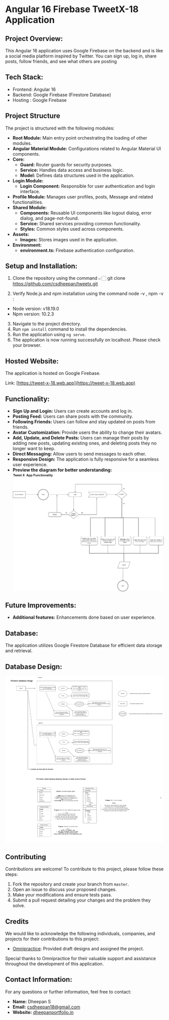 # Angular 16 Firebase TweetX-18 Application

## Project Overview:
This Angular 16 application uses Google Firebase on the backend and is like a social media platform inspired by Twitter. You can sign up, log in, share posts, follow friends, and see what others are posting

## Tech Stack:
- Frontend: Angular 16
- Backend: Google Firebase (Firestore Database)
- Hosting : Google Firebase


## Project Structure
The project is structured with the following modules:

- **Root Module:** Main entry point orchestrating the loading of other modules.
- **Angular Material Module:** Configurations related to Angular Material UI components.
- **Core:**
  - **Guard:** Router guards for security purposes.
  - **Service:** Handles data access and business logic.
  - **Model:** Defines data structures used in the application.
- **Login Module:**
  - **Login Component:** Responsible for user authentication and login interface.
- **Profile Module:** Manages user profiles, posts, Message and related functionalities.
- **Shared Module:**
  - **Components:** Reusable UI components like logout dialog, error dialog, and page-not-found.
  - **Service:** Shared services providing common functionality.
  - **Styles:** Common styles used across components.
- **Assets:**
  - **Images:** Stores images used in the application.
- **Environment:**
  - **environment.ts:** Firebase authentication configuration.

## Setup and Installation:
1. Clone the repository using the command 👉🏻 git clone https://github.com/csdheepan/tweetx.git

2. Verify Node.js and npm installation using the command node -v , npm -v :
- Node version: v18.19.0
- Npm version: 10.2.3
3. Navigate to the project directory.
4. Run `npm install` command to install the dependencies.
5. Run the application using `ng serve`.
6. The application is now running successfully on localhost. Please check your browser.

## Hosted Website:
The application is hosted on Google Firebase.

Link: [https://tweet-x-18.web.app](https://tweet-x-18.web.app)

## Functionality:
- **Sign Up and Login:** Users can create accounts and log in.
- **Posting Feed:** Users can share posts with the community.
- **Following Friends:** Users can follow and stay updated on posts from friends.
- **Avatar Customization:** Provide users the ability to change their avatars.
- **Add, Update, and Delete Posts:** Users can manage their posts by adding new posts, updating existing ones, and deleting posts they no longer want to keep.
- **Direct Messaging:** Allow users to send messages to each other.
- **Responsive Design:** The application is fully responsive for a seamless user experience.
- **Preview the diagram for better understanding:** ![Application Functionality Diagram](src/assets/images/application-diagram.jpg)

## Future Improvements:
- **Additional features:** Enhancements done based on user experience.

## Database:
The application utilizes Google Firestore Database for efficient data storage and retrieval.

## Database Design:
![firestore database design diagram](src/assets/images/database-design.jpg)

## Contributing
Contributions are welcome! To contribute to this project, please follow these steps:

1. Fork the repository and create your branch from `master`.
2. Open an issue to discuss your proposed changes.
3. Make your modifications and ensure tests pass.
4. Submit a pull request detailing your changes and the problem they solve.

## Credits
We would like to acknowledge the following individuals, companies, and projects for their contributions to this project:

- [Omnipractice](https://omnipractice.co/): Provided draft designs and assigned the project.

Special thanks to Omnipractice for their valuable support and assistance throughout the development of this application.


## Contact Information:
For any questions or further information, feel free to contact:

- **Name:** Dheepan S
- **Email:** csdheepan18@gmail.com
- **Website:** [dheepanportfolio.in](https://dheepanportfolio.in)
